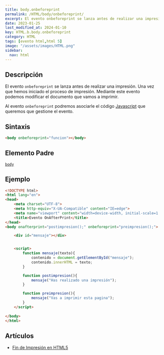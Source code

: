 ```yaml
---
title: body.onbeforeprint
permalink: /HTML/body/onbeforeprint/
excerpt: El evento onbeforeprint se lanza antes de realizar una impresión, permitiendo modificar el documento a imprimir.
date: 2023-01-25
last_modified_at: 2024-01-10
key: HTML.b.body.onbeforeprint
category: HTML
tags: [evento html,html 5]
image: "/assets/images/HTML.png"
sidebar:
  nav: html
---
```


## **Descripción**


El evento `onbeforeprint` se lanza antes de realizar una impresión. Una vez que hemos iniciado el proceso de impresión. Mediante este evento podemos modificar el documento que vamos a imprimir.


Al evento `onbeforeprint` podremos asociarle el código [Javascript](http://www.manualweb.net/javascript) que queremos que gestione el evento.


## **Sintaxis**


```html
<body onbeforeprint="funcion"></body>
```


## **Elemento Padre**


[`body`](https://w3api.com/HTML/body/)


## **Ejemplo**


```html
<!DOCTYPE html>
<html lang="en">
<head>
    <meta charset="UTF-8">
    <meta http-equiv="X-UA-Compatible" content="IE=edge">
    <meta name="viewport" content="width=device-width, initial-scale=1.0">
    <title>Evento OnAfterPrint</title>
</head>
<body onafterprint="postimpresion();" onbeforeprint="preimpresion();">

    <div id="mensaje"></div>


    <script>
        function mensaje(texto){
            contenido = document.getElementById("mensaje");
            contenido.innerHTML = texto;        
        }

        function postimpresion(){
            mensaje("Has realizado una impresión");
        }

        function preimpresion(){
            mensaje("Vas a imprimir esta pagina");
        }
    </script>
    
</body>
</html>
```


## **Artículos**

- [Fin de Impresión en HTML5](https://lineadecodigo.com/html5/fin-de-impresion-en-html5/)
